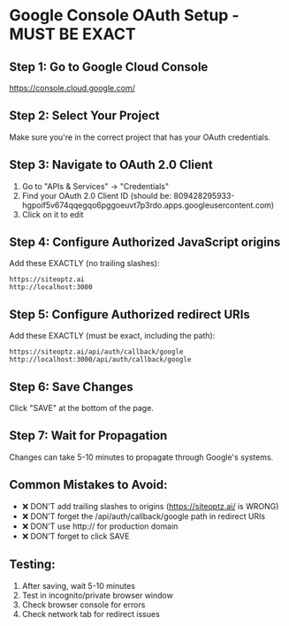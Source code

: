 # Google Console OAuth Setup - MUST BE EXACT

## Step 1: Go to Google Cloud Console
https://console.cloud.google.com/

## Step 2: Select Your Project
Make sure you're in the correct project that has your OAuth credentials.

## Step 3: Navigate to OAuth 2.0 Client
1. Go to "APIs & Services" → "Credentials"
2. Find your OAuth 2.0 Client ID (should be: 809428295933-hgpoif5v674qqegqo6pggoeuvt7p3rdo.apps.googleusercontent.com)
3. Click on it to edit

## Step 4: Configure Authorized JavaScript origins
Add these EXACTLY (no trailing slashes):
```
https://siteoptz.ai
http://localhost:3000
```

## Step 5: Configure Authorized redirect URIs
Add these EXACTLY (must be exact, including the path):
```
https://siteoptz.ai/api/auth/callback/google
http://localhost:3000/api/auth/callback/google
```

## Step 6: Save Changes
Click "SAVE" at the bottom of the page.

## Step 7: Wait for Propagation
Changes can take 5-10 minutes to propagate through Google's systems.

## Common Mistakes to Avoid:
- ❌ DON'T add trailing slashes to origins (https://siteoptz.ai/ is WRONG)
- ❌ DON'T forget the /api/auth/callback/google path in redirect URIs
- ❌ DON'T use http:// for production domain
- ❌ DON'T forget to click SAVE

## Testing:
1. After saving, wait 5-10 minutes
2. Test in incognito/private browser window
3. Check browser console for errors
4. Check network tab for redirect issues